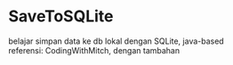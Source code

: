 # SaveToSQLite
belajar simpan data ke db lokal dengan SQLite, java-based
<br>
referensi: CodingWithMitch, dengan tambahan
